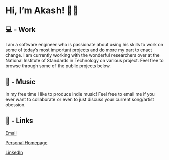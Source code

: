 # Hi, I’m Akash! 👋🏾

## 💻 - Work
I am a software engineer who is passionate about using his skills to work on some of today’s most important projects and do more my part to enact change. I am currently working with the wonderful researchers over at the National Institute of Standards in Technology on various project. Feel free to browse through some of the public projects below.

## 🎸 - Music
In my free time I like to produce indie music! Feel free to email me if you ever want to collaborate or even to just discuss your current song/artist obession.

## 🔗 - Links
[Email](mailto:akashworkmail@gmail.com)

[Personal Homepage](http://dyiop.github.io)

[LinkedIn](https://www.linkedin.com/in/akash-shah-762785211/)
